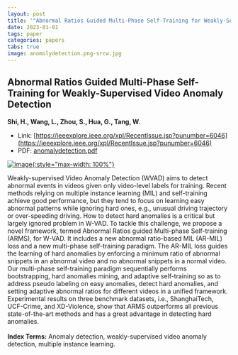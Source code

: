 ```yaml
---
layout: post
title: '"Abnormal Ratios Guided Multi-Phase Self-Training for Weakly-Supervised Video Anomaly Detection"'
date: 2023-01-01
tags: paper
categories: papers
tabs: true
image: anomolydetection.png-srcw.jpg
---
```


## Abnormal Ratios Guided Multi-Phase Self-Training for Weakly-Supervised Video Anomaly Detection
**Shi, H., Wang, L., Zhou, S., Hua, G., Tang, W.**
- Link: [https://ieeexplore.ieee.org/xpl/RecentIssue.jsp?punumber=6046](https://ieeexplore.ieee.org/xpl/RecentIssue.jsp?punumber=6046)
- PDF: [anomalydetection.pdf](/documents/anomalydetection.pdf)


[![image](https://www.evl.uic.edu/output/originals/anomolydetection.png-srcw.jpg){:style="max-width: 100%"}](https://www.evl.uic.edu/output/originals/anomolydetection.png-srcw.jpg)

Weakly-supervised Video Anomaly Detection (WVAD) aims to detect abnormal events in videos given only video-level labels for training. Recent methods relying on multiple instance learning (MIL) and self-training achieve good performance, but they tend to focus on learning easy abnormal patterns while ignoring hard ones, e.g., unusual driving trajectory or over-speeding driving. How to detect hard anomalies is a critical but largely ignored problem in W-VAD. To tackle this challenge, we propose a novel framework, termed Abnormal Ratios guided Multi-phase Self-training (ARMS), for W-VAD. It includes a new abnormal ratio-based MIL (AR-MIL) loss and a new multi-phase self-training paradigm. The AR-MIL loss guides the learning of hard anomalies by enforcing a minimum ratio of abnormal snippets in an abnormal video and no abnormal snippets in a normal video. Our multi-phase self-training paradigm sequentially performs bootstrapping, hard anomalies mining, and adaptive self-training so as to address pseudo labeling on easy anomalies, detect hard anomalies, and setting adaptive abnormal ratios for different videos in a unified framework. Experimental results on three benchmark datasets, i.e., ShanghaiTech, UCF-Crime, and XD-Violence, show that ARMS outperforms all previous state-of-the-art methods and has a great advantage in detecting hard anomalies.<br><br>
<strong>Index Terms:</strong> Anomaly detection, weakly-supervised video anomaly detection, multiple instance learning.